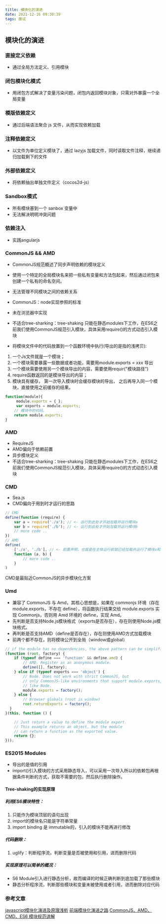 ```yaml
---
title: 模块化的演进
date: 2021-12-16 09:30:39
tags: 面试
---
```


## 模块化的演进

### 直接定义依赖

- 通过全局方法定义、引用模块


### 闭包模块化模式

- 用闭包方式解决了变量污染问题，闭包内返回模块对象，只需对外暴露一个全局变量

### 模版依赖定义

- 通过后端语法聚合 js 文件，从而实现依赖加载

### 注释依赖定义

- 以文件为单位定义模块了，通过 lazyjs 加载文件，同时读取文件注释，继续递归加载剩下的文件

### 外部依赖定义

- 将依赖抽出单独文件定义（cocos2d-js）

### Sandbox模式

- 所有模块塞到一个 sanbox 变量中
- 无法解决明明冲突问题


### 依赖注入
- 实践angularjs

### CommonJS && AMD

- CommonJS规范概述了同步声明依赖的模块定义
- 使用一个特定的全局模块名来把一些私有变量和方法包起来，然后通过闭包来创建一个私有的命名空间。
- 无法管理不同模块之间的依赖关系

- CommonJS：node实现参照的标准
- 未在浏览器中实现
- 不适合tree-sharking：tree-shaking 只能在静态modules下工作，在ES6之前我们使用CommonJS规范引入模块，具体采用require()的方式动态引入模块
- 将模块文件中的代码放置到一个函数环境中执行(导出的是指的浅拷贝):

1. 一个Js文件就是一个模块；
1. 一个模块需要暴露一些数据或者功能，需要用module.exports = xxx 导出
1. 一个模块需要使用另一个模块导出的内容，需要使用requir("模块路径")
1. require函数返回的是模块导出的内容；
1. 模块具有缓存， 第一次导入模块时会缓存模块的导出， 之后再导入同一个模块，直接使用之前缓存的结果。

```javascript
function(module){
     module.exports = { };
     var exports = module.exports;
    // 模块中的代码。
    return module.exports;
} 
```

### AMD
- RequireJS
- AMD偏向于依赖前置
- 异步模块定义
- 不适合tree-sharking：tree-shaking 只能在静态modules下工作，在ES6之前我们使用CommonJS规范引入模块，具体采用require()的方式动态引入模块

### CMD

- Sea.js
- CMD偏向于用到时才运行的思路


```javascript
// CMD
define(function (require) {
    var a = require('./a'); // <- 运行到此处才开始加载并运行模块a
    var b = require('./b'); // <- 运行到此处才开始加载并运行模块b
    // more code ..
})
// AMD
define(
    ['./a', './b'], // <- 前置声明，也就是在主体运行前就已经加载并运行了模块a和模块b
    function (a, b) {
        // more code ..
    }
)
```

CMD是最贴近CommonJS的异步模块化方案



### Umd

- 兼容了 CommonJS 与 Amd，其核心思想是，如果在 commonjs 环境（存在 module.exports，不存在 define），将函数执行结果交给 module.exports 实现 Commonjs，否则用 Amd 环境的 define，实现 Amd。
- 先判断是否支持Node.js模块格式（exports是否存在），存在则使用Node.js模块格式。
- 再判断是否支持AMD（define是否存在），存在则使用AMD方式加载模块
- 前两个都不存在，则将模块公开到全局（window或global）

```javascript
// if the module has no dependencies, the above pattern can be simplified to
(function (root, factory) {
    if (typeof define === 'function' && define.amd) {
        // AMD. Register as an anonymous module.
        define([], factory);
    } else if (typeof exports === 'object') {
        // Node. Does not work with strict CommonJS, but
        // only CommonJS-like environments that support module.exports,
        // like Node.
        module.exports = factory();
    } else {
        // Browser globals (root is window)
        root.returnExports = factory();
  }
}(this, function () {

    // Just return a value to define the module export.
    // This example returns an object, but the module
    // can return a function as the exported value.
    return {};
}));
```



### ES2015 Modules

- 导出的是值的引用
- import()引入模块的方式采用静态导入，可以采用一次导入所以的依赖包再根据条件判断的方式，获取不需要的包，然后执行删除操作。



#### Tree-shaking的实现原理

##### 利用ES6模块特性：

1. 只能作为模块顶层的语句出现
1. import的模块名只能是字符串常量
1. import binding 是 immutable的，引入的模块不能再进行修改

##### 代码删除：
1. uglify：判断程序流，判断变量是否被使用和引用，进而删除代码

##### 实现原理可以简单的概况：

- S6 Module引入进行静态分析，故而编译的时候正确判断到底加载了那些模块
- 静态分析程序流，判断那些模块和变量未被使用或者引用，进而删除对应代码


### 参考文章
[javascript模块化演进及原理浅析](https://www.mdeditor.tw/pl/ggzM)
[前端模块化演进之路](https://zhuanlan.zhihu.com/p/115135287)
[CommonJS、AMD、CMD、ES6 模块规范讲解](https://juejin.cn/post/6844904175034187784#heading-11)